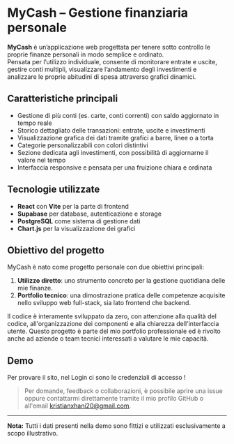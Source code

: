 # MyCash – Gestione finanziaria personale

**MyCash** è un’applicazione web progettata per tenere sotto controllo le proprie finanze personali in modo semplice e ordinato.  
Pensata per l’utilizzo individuale, consente di monitorare entrate e uscite, gestire conti multipli, visualizzare l’andamento degli investimenti e analizzare le proprie abitudini di spesa attraverso grafici dinamici.

## Caratteristiche principali

- Gestione di più conti (es. carte, conti correnti) con saldo aggiornato in tempo reale
- Storico dettagliato delle transazioni: entrate, uscite e investimenti
- Visualizzazione grafica dei dati tramite grafici a barre, linee o a torta
- Categorie personalizzabili con colori distintivi
- Sezione dedicata agli investimenti, con possibilità di aggiornarne il valore nel tempo
- Interfaccia responsive e pensata per una fruizione chiara e ordinata

## Tecnologie utilizzate

- **React** con **Vite** per la parte di frontend
- **Supabase** per database, autenticazione e storage
- **PostgreSQL** come sistema di gestione dati
- **Chart.js** per la visualizzazione dei grafici

## Obiettivo del progetto

MyCash è nato come progetto personale con due obiettivi principali:

1. **Utilizzo diretto**: uno strumento concreto per la gestione quotidiana delle mie finanze.
2. **Portfolio tecnico**: una dimostrazione pratica delle competenze acquisite nello sviluppo web full-stack, sia lato frontend che backend.

Il codice è interamente sviluppato da zero, con attenzione alla qualità del codice, all'organizzazione dei componenti e alla chiarezza dell'interfaccia utente. Questo progetto è parte del mio portfolio professionale ed è rivolto anche ad aziende o team tecnici interessati a valutare le mie capacità.

## Demo

Per provare il sito, nel Login ci sono le credenziali di accesso ! 


> Per domande, feedback o collaborazioni, è possibile aprire una issue oppure contattarmi direttamente tramite il mio profilo GitHub o all'email kristianxhani20@gmail.com.

---

**Nota:** Tutti i dati presenti nella demo sono fittizi e utilizzati esclusivamente a scopo illustrativo.
